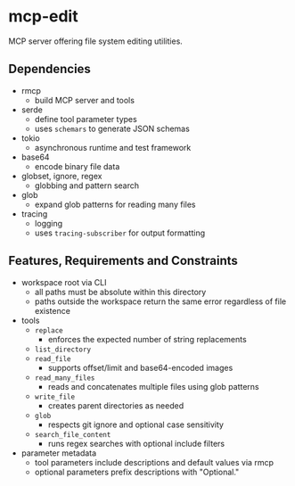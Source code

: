 # mcp-edit
MCP server offering file system editing utilities.

## Dependencies
- rmcp
  - build MCP server and tools
- serde
  - define tool parameter types
  - uses `schemars` to generate JSON schemas
- tokio
  - asynchronous runtime and test framework
- base64
  - encode binary file data
- globset, ignore, regex
  - globbing and pattern search
- glob
  - expand glob patterns for reading many files
- tracing
  - logging
  - uses `tracing-subscriber` for output formatting

## Features, Requirements and Constraints
- workspace root via CLI
  - all paths must be absolute within this directory
  - paths outside the workspace return the same error regardless of file existence
- tools
  - `replace`
    - enforces the expected number of string replacements
  - `list_directory`
  - `read_file`
    - supports offset/limit and base64-encoded images
  - `read_many_files`
    - reads and concatenates multiple files using glob patterns
  - `write_file`
    - creates parent directories as needed
  - `glob`
    - respects git ignore and optional case sensitivity
  - `search_file_content`
    - runs regex searches with optional include filters
- parameter metadata
  - tool parameters include descriptions and default values via rmcp
  - optional parameters prefix descriptions with "Optional."
